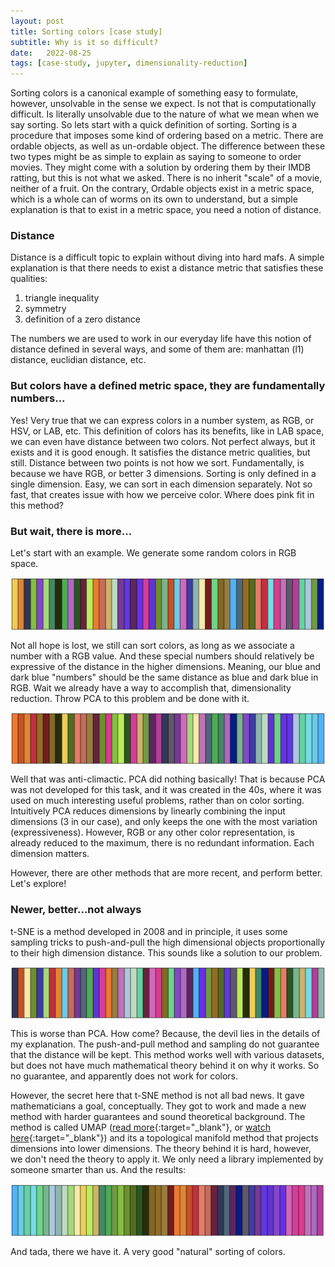 ```yaml
---
layout: post
title: Sorting colors [case study]
subtitle: Why is it so difficult?
date:   2022-08-25
tags: [case-study, jupyter, dimensionality-reduction]
---
```



Sorting colors is a canonical example of something easy to formulate, however, unsolvable in the sense we 
expect. Is not that is computationally difficult. Is literally unsolvable due to the nature of what we mean
when we say sorting. So lets start with a quick definition of sorting. Sorting is a procedure that imposes 
some kind of ordering based on a metric. There are ordable objects, as well as un-ordable object. The difference 
between these two types might be as simple to explain as saying to someone to order movies. They might come with 
a solution by ordering them by their IMDB ratting, but this is not what we asked. There is no inherit "scale" 
of a movie, neither of a fruit. On the contrary, Ordable objects exist in a metric space, which is a whole can of worms on its own to 
understand, but a simple explanation is that to exist in a metric space, you need a notion of distance. 

### Distance
Distance is a difficult topic to explain without diving into hard mafs. A simple explanation is that there needs 
to exist a distance metric that satisfies these qualities:

1. triangle inequality 
2. symmetry 
3. definition of a zero distance

The numbers we are used to work in our everyday life have this notion of distance defined in several ways,
and some of them are: manhattan (l1) distance, euclidian distance, etc. 



### But colors have a defined metric space, they are fundamentally numbers...
Yes! Very true that we can express colors in a number system, as RGB, or HSV, or LAB, etc. This definition 
of colors has its benefits, like in LAB space, we can even have distance between two colors. Not perfect always, 
but it exists and it is good enough. It satisfies the distance metric qualities, but still. Distance between two
points is not how we sort. Fundamentally, is because we have RGB, or better 3 dimensions. Sorting is only defined 
in a single dimension. Easy, we can sort in each dimension separately. Not so fast, that creates issue with how we 
perceive color. Where does pink fit in this method?


### But wait, there is more...
Let's start with an example. We generate some random colors in RGB space.

<img src="/assets/posts/sorting/random.png" style="display: block; margin: auto"/>


Not all hope is lost, we still can sort colors, as long as we associate a number with a RGB value. And these 
special numbers should relatively be expressive of the distance in the higher dimensions. Meaning, our blue 
and dark blue "numbers" should be the same distance as blue and dark blue in RGB. Wait we already have a way 
to accomplish that, dimensionality reduction. Throw PCA to this problem and be done with it. 

<img src="/assets/posts/sorting/pca.png" style="display: block; margin: auto"/>

Well that was anti-climactic. PCA did nothing basically! That is because PCA was not developed for this task,
and it was created in the 40s, where it was used on much interesting useful problems, rather than on color sorting.
Intuitively PCA reduces dimensions by linearly combining the input dimensions (3 in our case), and only keeps the one
with the most variation (expressiveness). However, RGB or any other color representation, is already reduced to the maximum,
there is no redundant information. Each dimension matters.

However, there are other methods that are more recent, and perform better. Let's explore!

### Newer, better...not always
t-SNE is a method developed in 2008 and in principle, it uses some sampling tricks to push-and-pull the high dimensional 
objects proportionally to their high dimension distance. This sounds like a solution to our problem. 

<img src="/assets/posts/sorting/tsne.png" style="display: block; margin: auto"/>

This is worse than PCA. How come? Because, the devil lies in the details of my explanation. The push-and-pull method
and sampling do not guarantee that the distance will be kept. This method works well with various datasets, but does not
have much mathematical theory behind it on why it works. So no guarantee, and apparently does not work for colors. 

However, the secret here that t-SNE method is not all bad news. It gave mathematicians a goal, conceptually. They 
got to work and made a new method with harder guarantees and sound theoretical background. The method is called UMAP ([read more](https://en.wikipedia.org/wiki/Nonlinear_dimensionality_reduction#Uniform_manifold_approximation_and_projection){:target="_blank"}, or [watch here](https://www.youtube.com/watch?v=YPJQydzTLwQ&t=786s&ab_channel=PyData){:target="_blank"})
and its a topological manifold method that projects dimensions into lower dimensions. The theory behind it is hard,
however, we don't need the theory to apply it. We only need a library implemented by someone smarter than us. And the results:

<img src="/assets/posts/sorting/umap.png" style="display: block; margin: auto"/>

And tada, there we have it. A very good "natural" sorting of colors. 



